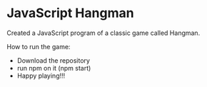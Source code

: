 # JavaScript Hangman

Created a JavaScript program of a classic game called Hangman.

How to run the game:
* Download the repository
* run npm on it (npm start)
* Happy playing!!!
